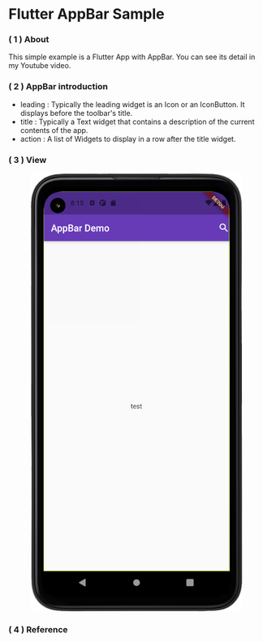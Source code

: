 # Flutter AppBar Sample

 ### **( 1 )  About**
 This simple example is a Flutter App with AppBar. You can see its detail in my Youtube video.
 
 ### **( 2 )  AppBar introduction**
 * leading : Typically the leading widget is an Icon or an IconButton. It displays before the toolbar's title.
 * title : Typically a Text widget that contains a description of the current contents of the app.
 * action : A list of Widgets to display in a row after the title widget.

### ( 3 )  **View**

<div align=center>
<img  src=https://github.com/WuJammy/flutter_appbar/blob/master/image/appbar_ex.png/>
</div>
 
### ( 4 )  **Reference**
